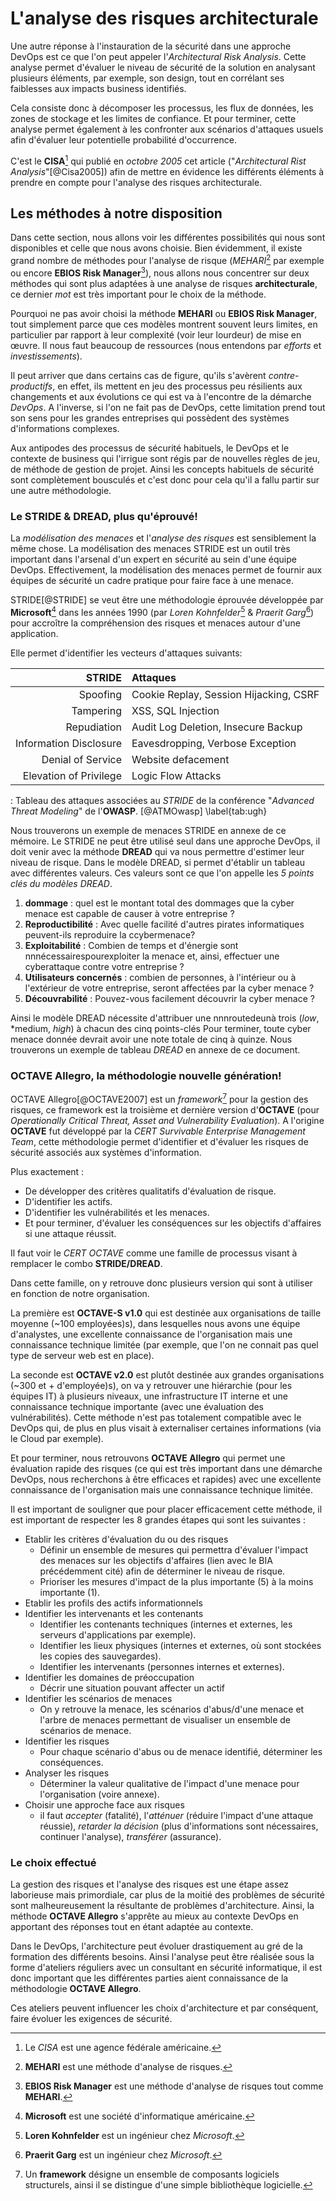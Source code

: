 # L'analyse des risques architecturale

Une autre réponse à l'instauration de la sécurité dans une approche DevOps est ce que l'on peut appeler l'*Architectural Risk Analysis*.
Cette analyse permet d'évaluer le niveau de sécurité de la solution en analysant plusieurs éléments, par exemple, son design, tout en corrélant ses 
faiblesses aux impacts business identifiés.

Cela consiste donc à décomposer les processus, les flux de données, les zones de stockage et les limites de confiance. Et pour terminer, cette analyse permet également 
à les confronter aux scénarios d'attaques usuels afin d'évaluer leur potentielle probabilité d'occurrence.

C'est le **CISA**[^23] qui publié en *octobre 2005* cet article ("*Architectural Rist Analysis*"[@Cisa2005]) afin de mettre en évidence les différents éléments à prendre en compte pour l'analyse des risques architecturale.

## Les méthodes à notre disposition

Dans cette section, nous allons voir les différentes possibilités qui nous sont disponibles et celle que nous avons choisie. Bien évidemment, il existe grand nombre de méthodes pour l'analyse de risque (*MEHARI*[^24] par exemple ou encore **EBIOS Risk Manager**[^25]), nous allons nous concentrer sur deux méthodes qui sont plus adaptées à une analyse de risques **architecturale**, ce dernier *mot* est très important pour le choix de la méthode.

Pourquoi ne pas avoir choisi la méthode **MEHARI** ou **EBIOS Risk Manager**, tout simplement parce que ces modèles montrent souvent leurs limites, en particulier par rapport à leur complexité (voir leur lourdeur) de mise en œuvre. Il nous faut beaucoup de ressources (nous entendons par *efforts* et *investissements*).

Il peut arriver que dans certains cas de figure, qu'ils s'avèrent *contre-productifs*, en effet, ils mettent en jeu des processus peu résilients aux changements et aux évolutions ce qui est va à l'encontre de la démarche *DevOps*. A l'inverse, si l'on ne fait pas de DevOps, cette limitation prend tout son sens pour les grandes entreprises qui possèdent des systèmes d'informations complexes.

Aux antipodes des processus de sécurité habituels, le DevOps et le contexte de business qui l'irrigue sont régis par de nouvelles règles de jeu, de méthode de gestion de projet. Ainsi les concepts habituels de sécurité sont complètement bousculés et c'est donc pour cela qu'il a fallu partir sur une autre méthodologie.

### Le STRIDE & DREAD, plus qu'éprouvé!

La *modélisation des menaces* et l'*analyse des risques* est sensiblement la même chose. La modélisation des menaces STRIDE est un outil très important dans l'arsenal d'un expert en sécurité au sein d'une équipe DevOps. Effectivement, la modélisation des menaces permet de fournir aux équipes de sécurité un cadre pratique pour faire face à une menace.

STRIDE[@STRIDE] se veut être une méthodologie éprouvée développée par **Microsoft**[^26] dans les années 1990 (par *Loren Kohnfelder*[^28] & *Praerit Garg*[^27]) pour accroître la compréhension des risques et menaces autour d'une application.

Elle permet d'identifier les vecteurs d'attaques suivants:

| STRIDE | Attaques |
|-------------:|:------------|
|          Spoofing | Cookie Replay, Session Hijacking, CSRF         |
|          Tampering | XSS, SQL Injection          |
|          Repudiation | Audit Log Deletion, Insecure Backup         |
|          Information Disclosure | Eavesdropping, Verbose Exception         |
|          Denial of Service | Website defacement         |
|          Elevation of Privilege | Logic Flow Attacks         |

: Tableau des attaques associées au *STRIDE* de la conférence "*Advanced Threat Modeling*" de l'**OWASP**. [@ATMOwasp] \label{tab:ugh}

Nous trouverons un exemple de menaces STRIDE en annexe de ce mémoire. Le STRIDE ne peut être utilisé seul dans une approche DevOps, il doit venir avec la méthode **DREAD** qui va nous permettre d'estimer leur niveau de risque. Dans le modèle DREAD, si permet d'établir un tableau avec différentes valeurs. Ces valeurs sont ce que l'on appelle les *5 points clés du modèles DREAD*.

1. **dommage** : quel est le montant total des dommages que la cyber menace est capable de causer à votre entreprise ?
2. **Reproductibilité** : Avec quelle facilité d'autres pirates informatiques peuvent-ils reproduire la ccybermenace?
3. **Exploitabilité** : Combien de temps et d'énergie sont nnnécessairespourexploiter la menace et, ainsi, effectuer une cyberattaque contre votre entreprise ?
4. **Utilisateurs concernés** : combien de personnes, à l'intérieur ou à l'extérieur de votre entreprise, seront affectées par la cyber menace ?
5. **Découvrabilité** : Pouvez-vous facilement découvrir la cyber menace ?

Ainsi le modèle DREAD nécessite d'attribuer une nnnroutedeunà trois (*low*, *medium, *high*) à chacun des cinq points-clés Pour terminer, toute cyber menace donnée devrait avoir une note totale de cinq à quinze. Nous trouverons un exemple de tableau *DREAD* en annexe de ce document.

### OCTAVE Allegro, la méthodologie nouvelle génération!

OCTAVE Allegro[@OCTAVE2007] est un *framework*[^29] pour la gestion des risques, ce framework est la troisième et dernière version d'**OCTAVE** (pour *Operationally Critical Threat, Asset and Vulnerability Evaluation*). A l'origine **OCTAVE** fut développé par la *CERT Survivable Enterprise Management Team*, cette méthodologie permet d'identifier et d'évaluer les risques de sécurité associés aux systèmes d'information.

Plus exactement :

- De développer des critères qualitatifs d'évaluation de risque.
- D'identifier les actifs.
- D'identifier les vulnérabilités et les menaces.
- Et pour terminer, d'évaluer les conséquences sur les objectifs d'affaires si une attaque réussit.

Il faut voir le *CERT OCTAVE* comme une famille de processus visant à remplacer le combo **STRIDE/DREAD**.

Dans cette famille, on y retrouve donc plusieurs version qui sont à utiliser en fonction de notre organisation.

La première est **OCTAVE-S v1.0** qui est destinée aux organisations de taille moyenne (~100 employées)s), dans lesquelles nous avons une équipe d'analystes, une excellente connaissance de l'organisation mais une connaissance technique limitée (par exemple, que l'on ne connait pas quel type de serveur web est en place).

La seconde est **OCTAVE v2.0** est plutôt destinée aux grandes organisations (~300 et + d'employée)s), on va y retrouver une hiérarchie (pour les équipes IT) à plusieurs niveaux, une infrastructure IT interne et une connaissance technique importante (avec une évaluation des vulnérabilités). Cette méthode n'est pas totalement compatible avec le DevOps qui, de plus en plus
visait à externaliser certaines informations (via le Cloud par exemple).

Et pour terminer, nous retrouvons **OCTAVE Allegro** qui permet une évaluation rapide des risques (ce qui est très important dans une démarche DevOps, nous recherchons à être efficaces et rapides) avec une excellente connaissance de l'organisation mais une connaissance technique limitée.

Il est important de souligner que pour placer efficacement cette méthode, il est important de respecter les 8 grandes étapes qui sont les suivantes :

- Etablir les critères d'évaluation du ou des risques
  * Définir un ensemble de mesures qui permettra d'évaluer l'impact des menaces sur les objectifs d'affaires (lien avec le BIA précédemment cité) afin de déterminer le niveau de risque.
  * Prioriser les mesures d'impact de la plus importante (5) à la moins importante (1).
- Etablir les profils des actifs informationnels
- Identifier les intervenants et les contenants
  * Identifier les contenants techniques (internes et externes, les serveurs d'applications par exemple).
  * Identifier les lieux physiques (internes et externes, où sont stockées les copies des sauvegardes).
  * Identifier les intervenants (personnes internes et externes).
- Identifier les domaines de préoccupation
  * Décrir une situation pouvant affecter un actif
- Identifier les scénarios de menaces
  * On y retrouve la menace, les scénarios d'abus/d'une menace et l'arbre de menaces permettant de visualiser un ensemble de scénarios de menace. 
- Identifier les risques
  * Pour chaque scénario d'abus ou de menace identifié, déterminer les conséquences. 
- Analyser les risques
  * Déterminer la valeur qualitative de l'impact d'une menace pour l'organisation (voire annexe). 
- Choisir une approche face aux risques
  * il faut *accepter* (fatalité), l'*atténuer* (réduire l'impact d'une attaque réussie), *retarder la décision* (plus d'informations sont nécessaires, continuer l'analyse), *transférer* (assurance).

### Le choix effectué

La gestion des risques et l'analyse des risques est une étape assez laborieuse mais primordiale, car plus de la moitié des problèmes de sécurité sont malheureusement la résultante de problèmes d'architecture. Ainsi, la méthode **OCTAVE Allegro** s'apprête au mieux au contexte DevOps en apportant des réponses tout en étant adaptée au contexte.

Dans le DevOps, l'architecture peut évoluer drastiquement au gré de la formation des différents besoins. Ainsi l'analyse peut être réalisée sous la forme d'ateliers réguliers avec un consultant en sécurité informatique, il est donc important que les différentes parties aient connaissance de la méthodologie **OCTAVE Allegro**.

Ces ateliers peuvent influencer les choix d'architecture et par conséquent, faire évoluer les exigences de sécurité.

[^23]: Le *CISA* est une agence fédérale américaine.
[^24]: **MEHARI** est une méthode d'analyse de risques.
[^25]: **EBIOS Risk Manager** est une méthode d'analyse de risques tout comme **MEHARI**.
[^26]: **Microsoft** est une société d'informatique américaine.
[^27]: **Praerit Garg** est un ingénieur chez *Microsoft*.
[^28]: **Loren Kohnfelder** est un ingénieur chez *Microsoft*.
[^29]: Un **framework** désigne un ensemble de composants logiciels structurels, ainsi il se distingue d'une simple bibliothèque logicielle.
